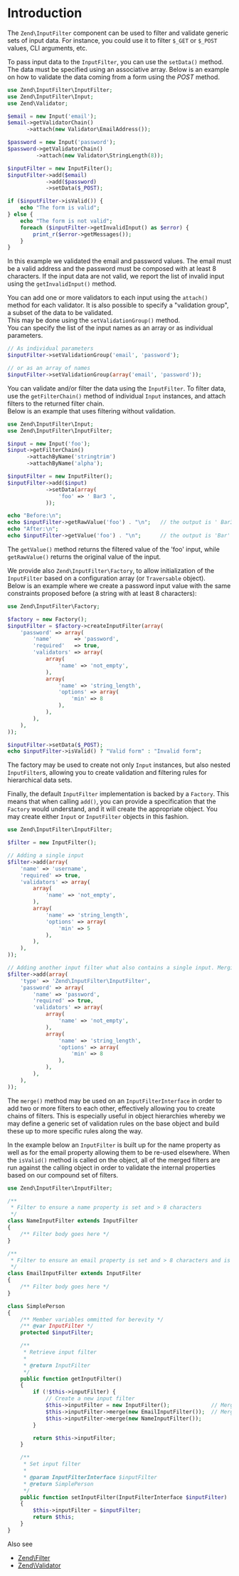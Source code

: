 # Introduction

The `Zend\InputFilter` component can be used to filter and validate generic sets of input data. For instance, you could use it to filter `$_GET` or `$_POST` values, CLI arguments, etc.

To pass input data to the `InputFilter`, you can use the `setData()` method. The data must be specified using an associative array. Below is an example on how to validate the data coming from a
form using the *POST* method.

```php
use Zend\InputFilter\InputFilter;
use Zend\InputFilter\Input;
use Zend\Validator;

$email = new Input('email');
$email->getValidatorChain()
      ->attach(new Validator\EmailAddress());

$password = new Input('password');
$password->getValidatorChain()
         ->attach(new Validator\StringLength(8));

$inputFilter = new InputFilter();
$inputFilter->add($email)
            ->add($password)
            ->setData($_POST);

if ($inputFilter->isValid()) {
    echo "The form is valid";
} else {
    echo "The form is not valid";
    foreach ($inputFilter->getInvalidInput() as $error) {
        print_r($error->getMessages());
    }
}
```

In this example we validated the email and password values. The email must be a valid address and the password must be composed with at least 8 characters. If the input data are not valid, we report the list of invalid input using the `getInvalidInput()` method.

You can add one or more validators to each input using the `attach()` method for each validator. It is also possible to specify a "validation group", a subset of the data to be validated.  
This may be done using the `setValidationGroup()` method.  
You can specify the list of the input names as an array or as individual parameters.

```php
// As individual parameters
$inputFilter->setValidationGroup('email', 'password');

// or as an array of names
$inputFilter->setValidationGroup(array('email', 'password'));
```

You can validate and/or filter the data using the `InputFilter`. To filter data, use the
`getFilterChain()` method of individual `Input` instances, and attach filters to the returned filter chain.  
Below is an example that uses filtering without validation.

```php
use Zend\InputFilter\Input;
use Zend\InputFilter\InputFilter;

$input = new Input('foo');
$input->getFilterChain()
      ->attachByName('stringtrim')
      ->attachByName('alpha');

$inputFilter = new InputFilter();
$inputFilter->add($input)
            ->setData(array(
                'foo' => ' Bar3 ',
            ));

echo "Before:\n";
echo $inputFilter->getRawValue('foo') . "\n"; 	// the output is ' Bar3 '
echo "After:\n";
echo $inputFilter->getValue('foo') . "\n"; 		// the output is 'Bar'
```

The `getValue()` method returns the filtered value of the 'foo' input, while `getRawValue()` returns the original value of the input.

We provide also `Zend\InputFilter\Factory`, to allow initialization of the `InputFilter` based on a configuration array (or `Traversable` object).  
Below is an example where we create a password input value with the same constraints proposed before (a string with at least 8 characters):

```php
use Zend\InputFilter\Factory;

$factory = new Factory();
$inputFilter = $factory->createInputFilter(array(
    'password' => array(
        'name'       => 'password',
        'required'   => true,
        'validators' => array(
            array(
                'name' => 'not_empty',
            ),
            array(
                'name' => 'string_length',
                'options' => array(
                    'min' => 8
                ),
            ),
        ),
    ),
));

$inputFilter->setData($_POST);
echo $inputFilter->isValid() ? "Valid form" : "Invalid form";
```

The factory may be used to create not only `Input` instances, but also nested `InputFilter`s, allowing you to create validation and filtering rules for hierarchical data sets.

Finally, the default `InputFilter` implementation is backed by a `Factory`. This means that when calling `add()`, you can provide a specification that the `Factory` would understand, and it will create the appropriate object. You may create either `Input` or `InputFilter` objects in this fashion.

```php
use Zend\InputFilter\InputFilter;

$filter = new InputFilter();

// Adding a single input
$filter->add(array(
    'name' => 'username',
    'required' => true,
    'validators' => array(
        array(
            'name' => 'not_empty',
        ),
        array(
            'name' => 'string_length',
            'options' => array(
                'min' => 5
            ),
        ),
    ),
));

// Adding another input filter what also contains a single input. Merging both.
$filter->add(array(
    'type' => 'Zend\InputFilter\InputFilter',
    'password' => array(
        'name' => 'password',
        'required' => true,
        'validators' => array(
            array(
                'name' => 'not_empty',
            ),
            array(
                'name' => 'string_length',
                'options' => array(
                    'min' => 8
                ),
            ),
        ),
    ),
));
```

The `merge()` method may be used on an `InputFilterInterface` in order to add two or more filters to each other, effectively allowing you to create chains of filters. This is especially useful in object hierarchies whereby we may define a generic set of validation rules on the base object and build these up to more specific rules along the way.

In the example below an `InputFilter` is built up for the name property as well as for the email property allowing them to be re-used elsewhere. When the `isValid()` method is called on the object, all of the merged filters are run against the calling object in order to validate the internal properties based on our compound set of filters.

```php
use Zend\InputFilter\InputFilter;

/**
 * Filter to ensure a name property is set and > 8 characters  
 */ 
class NameInputFilter extends InputFilter
{
	/** Filter body goes here */
}

/**
 * Filter to ensure an email property is set and > 8 characters and is valid  
 */
class EmailInputFilter extends InputFilter
{
	/** Filter body goes here */
}

class SimplePerson
{
	/** Member variables ommitted for berevity */
	/** @var InputFilter */
	protected $inputFilter;

	/**
	 * Retrieve input filter
	 *
	 * @return InputFilter
	 */
	public function getInputFilter()
	{
		if (!$this->inputFilter) {
			// Create a new input filter
			$this->inputFilter = new InputFilter(); 			// Merge our inputFilter in for the email property
			$this->inputFilter->merge(new EmailInputFilter()); 	// Merge our inputFilter in for the name property
			$this->inputFilter->merge(new NameInputFilter());
		} 

		return $this->inputFilter;
	}

	/**
 	 * Set input filter
	 *
	 * @param InputFilterInterface $inputFilter
	 * @return SimplePerson 
	 */
	public function setInputFilter(InputFilterInterface $inputFilter)
	{
		$this->inputFilter = $inputFilter;
		return $this;
	}
}
```

Also see

* [Zend\Filter](https://github.com/zendframework/zend-filter/blob/master/doc/book/intro.md)
* [Zend\Validator](https://github.com/zendframework/zend-validator)